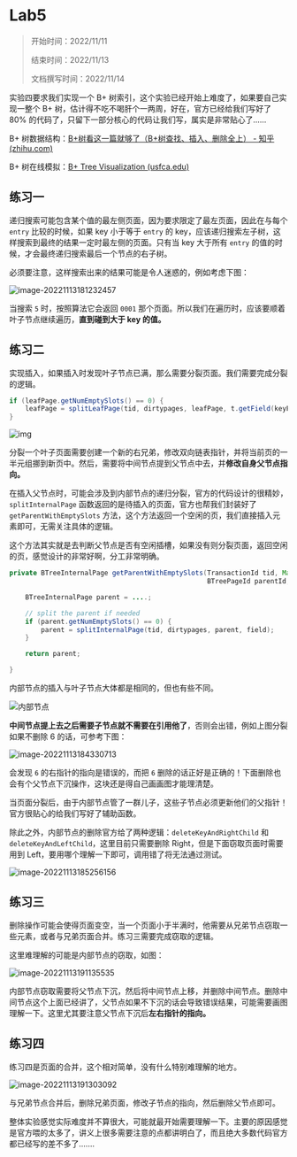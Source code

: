 # Lab5

> 开始时间：2022/11/11
>
> 结束时间：2022/11/13
>
> 文档撰写时间：2022/11/14

实验四要求我们实现一个 B+ 树索引，这个实验已经开始上难度了，如果要自己实现一整个 B+ 树，估计得不吃不喝肝个一两周，好在，官方已经给我们写好了 80% 的代码了，只留下一部分核心的代码让我们写，属实是非常贴心了......

B+ 树数据结构：[B+树看这一篇就够了（B+树查找、插入、删除全上） - 知乎 (zhihu.com)](https://zhuanlan.zhihu.com/p/149287061)

B+ 树在线模拟：[B+ Tree Visualization (usfca.edu)](https://www.cs.usfca.edu/~galles/visualization/BPlusTree.html)

## 练习一

递归搜索可能包含某个值的最左侧页面，因为要求限定了最左页面，因此在与每个 `entry` 比较的时候，如果 key 小于等于 `entry` 的 key，应该递归搜索左子树，这样搜索到最终的结果一定时最左侧的页面。只有当 key 大于所有 `entry` 的值的时候，才会最终递归搜索最后一个节点的右子树。

必须要注意，这样搜索出来的结果可能是令人迷惑的，例如考虑下图：

![image-20221113181232457](https://happysnaker-1306579962.cos.ap-nanjing.myqcloud.com/img/typora/202211131812539.png)

当搜索 `5` 时，按照算法它会返回 `0001` 那个页面。所以我们在遍历时，应该要顺着叶子节点继续遍历，**直到碰到大于 key 的值。**

## 练习二

实现插入，如果插入时发现叶子节点已满，那么需要分裂页面。我们需要完成分裂的逻辑。

```java
if (leafPage.getNumEmptySlots() == 0) {
    leafPage = splitLeafPage(tid, dirtypages, leafPage, t.getField(keyField));
}
```

![img](https://img-blog.csdnimg.cn/8aa22640980646bb926e6551f92ad1f3.png)

分裂一个叶子页面需要创建一个新的右兄弟，修改双向链表指针，并将当前页的一半元组挪到新页中。然后，需要将中间节点提到父节点中去，并**修改自身父节点指向。**

在插入父节点时，可能会涉及到内部节点的递归分裂，官方的代码设计的很精妙，`splitInternalPage` 函数返回的是待插入的页面，官方也帮我们封装好了 `getParentWithEmptySlots` 方法，这个方法返回一个空闲的页，我们直接插入元素即可，无需关注具体的逻辑。

这个方法其实就是去判断父节点是否有空闲插槽，如果没有则分裂页面，返回空闲的页，感觉设计的非常好啊，分工非常明确。

```java
private BTreeInternalPage getParentWithEmptySlots(TransactionId tid, Map<PageId, Page> dirtypages,
                                                  BTreePageId parentId, Field field) throws DbException, IOException, TransactionAbortedException {

    BTreeInternalPage parent = ....;

    // split the parent if needed
    if (parent.getNumEmptySlots() == 0) {
        parent = splitInternalPage(tid, dirtypages, parent, field);
    }

    return parent;

}
```

内部节点的插入与叶子节点大体都是相同的，但也有些不同。

![内部节点](https://img-blog.csdnimg.cn/82c51044b947474992d127915ee42bea.png)

**中间节点提上去之后需要子节点就不需要在引用他了**，否则会出错，例如上图分裂如果不删除 6 的话，可参考下图：

![image-20221113184330713](https://happysnaker-1306579962.cos.ap-nanjing.myqcloud.com/img/typora/202211131843741.png)

会发现 `6` 的右指针的指向是错误的，而把 `6` 删除的话正好是正确的！下面删除也会有个父节点下沉操作，这块还是得自己画画图才能理清楚。

当页面分裂后，由于内部节点管了一群儿子，这些子节点必须更新他们的父指针！官方很贴心的给我们写好了辅助函数。

除此之外，内部节点的删除官方给了两种逻辑：`deleteKeyAndRightChild` 和 `deleteKeyAndLeftChild`，这里目前只需要删除 Right，但是下面窃取页面时需要用到 Left，要用哪个理解一下即可，调用错了将无法通过测试。

![image-20221113185256156](https://happysnaker-1306579962.cos.ap-nanjing.myqcloud.com/img/typora/202211131852197.png)

## 练习三

删除操作可能会使得页面变空，当一个页面小于半满时，他需要从兄弟节点窃取一些元素，或者与兄弟页面合并。练习三需要完成窃取的逻辑。

这里难理解的可能是内部节点的窃取，如图：

![image-20221113191135535](https://happysnaker-1306579962.cos.ap-nanjing.myqcloud.com/img/typora/202211131911581.png)

内部节点窃取需要将父节点下沉，然后将中间节点上移，并删除中间节点。删除中间节点这个上面已经讲了，父节点如果不下沉的话会导致错误结果，可能需要画图理解一下。这里尤其要注意父节点下沉后**左右指针的指向。**

## 练习四

练习四是页面的合并，这个相对简单，没有什么特别难理解的地方。

![image-20221113191303092](https://happysnaker-1306579962.cos.ap-nanjing.myqcloud.com/img/typora/202211131913138.png)

与兄弟节点合并后，删除兄弟页面，修改子节点的指向，然后删除父节点即可。

整体实验感觉实际难度并不算很大，可能就最开始需要理解一下。主要的原因感觉是官方喂的太多了，讲义上很多需要注意的点都讲明白了，而且绝大多数代码官方都已经写的差不多了.......